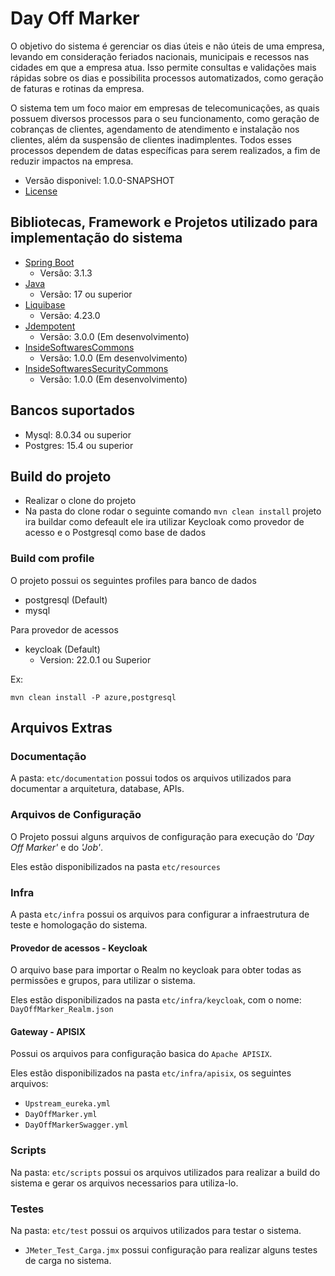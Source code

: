 # Day Off Marker

O objetivo do sistema é gerenciar os dias úteis e não úteis de uma empresa, levando em consideração feriados nacionais, municipais e recessos nas cidades em que a empresa atua.
Isso permite consultas e validações mais rápidas sobre os dias e possibilita processos automatizados, como geração de faturas e rotinas da empresa.

O sistema tem um foco maior em empresas de telecomunicações, as quais possuem diversos processos para o seu funcionamento, como geração de cobranças de clientes, agendamento de atendimento e instalação nos clientes, além da suspensão de clientes inadimplentes.
Todos esses processos dependem de datas específicas para serem realizados, a fim de reduzir impactos na empresa.

* Versão disponivel: 1.0.0-SNAPSHOT
* [License](LICENSE.MD)

## Bibliotecas, Framework e Projetos utilizado para implementação do sistema
* [Spring Boot](https://spring.io/projects/spring-boot)
  * Versão: 3.1.3
* [Java](https://www.java.com/pt-BR/)
  * Versão: 17 ou superior
* [Liquibase](https://www.liquibase.org/)
  * Versão: 4.23.0
* [Jdempotent](https://github.com/Trendyol/Jdempotent)
  * Versão: 3.0.0 (Em desenvolvimento)
* [InsideSoftwaresCommons](https://github.com/InsideSoftwares/InsideSoftwaresCommons)
  * Versão: 1.0.0 (Em desenvolvimento)
* [InsideSoftwaresSecurityCommons](https://github.com/InsideSoftwares/InsideSoftwaresSecurityCommons)
  * Versão: 1.0.0 (Em desenvolvimento)

## Bancos suportados

* Mysql: 8.0.34 ou superior
* Postgres: 15.4 ou superior

## Build do projeto

* Realizar o clone do projeto
* Na pasta do clone rodar o seguinte comando ``` mvn clean install ``` projeto ira buildar como defeault ele ira utilizar
  Keycloak como provedor de acesso e o Postgresql como base de dados

### Build com profile

O projeto possui os seguintes profiles para banco de dados
* postgresql (Default)
* mysql

Para provedor de acessos
* keycloak (Default)
  * Version: 22.0.1 ou Superior

Ex:

``` mvn clean install -P azure,postgresql ```

## Arquivos Extras

### Documentação
A pasta: `etc/documentation` possui todos os arquivos utilizados para documentar a arquitetura, database,
APIs.

### Arquivos de Configuração
O Projeto possui alguns arquivos de configuração para execução do *'Day Off Marker'* e do *'Job'*.

Eles estão disponibilizados na pasta ``etc/resources``

### Infra

A pasta ``etc/infra`` possui os arquivos para configurar a infraestrutura de teste e homologação do sistema.

#### Provedor de acessos - Keycloak
O arquivo base para importar o Realm no keycloak para obter todas as permissões e grupos, para utilizar o sistema.

Eles estão disponibilizados na pasta ``etc/infra/keycloak``, com o nome: ``DayOffMarker_Realm.json``

#### Gateway - APISIX
Possui os arquivos para configuração basica do ``Apache APISIX``.

Eles estão disponibilizados na pasta ``etc/infra/apisix``, os seguintes arquivos:
* ``Upstream_eureka.yml``
* ``DayOffMarker.yml``
* ``DayOffMarkerSwagger.yml``

### Scripts

Na pasta: ``etc/scripts`` possui os arquivos utilizados para realizar a build do sistema e gerar os arquivos necessarios
para utiliza-lo.

### Testes
Na pasta: ``etc/test`` possui os arquivos utilizados para testar o sistema.
* ``JMeter_Test_Carga.jmx`` possui configuração para realizar alguns testes de carga no sistema.

